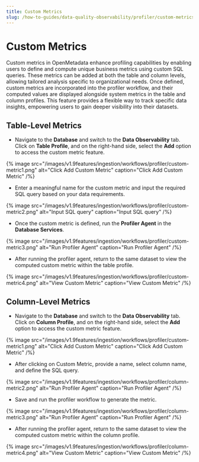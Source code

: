```yaml
---
title: Custom Metrics
slug: /how-to-guides/data-quality-observability/profiler/custom-metrics
---
```


# Custom Metrics
Custom metrics in OpenMetadata enhance profiling capabilities by enabling users to define and compute unique business metrics using custom SQL queries. These metrics can be added at both the table and column levels, allowing tailored analysis specific to organizational needs. Once defined, custom metrics are incorporated into the profiler workflow, and their computed values are displayed alongside system metrics in the table and column profiles. This feature provides a flexible way to track specific data insights, empowering users to gain deeper visibility into their datasets.

## Table-Level Metrics

- Navigate to the **Database** and switch to the **Data Observability** tab. Click on **Table Profile**, and on the right-hand side, select the **Add** option to access the custom metric feature.

{% image
  src="/images/v1.9features/ingestion/workflows/profiler/custom-metric1.png"
  alt="Click Add Custom Metric"
  caption="Click Add Custom Metric"
 /%}

- Enter a meaningful name for the custom metric and input the required SQL query based on your data requirements.

{% image
  src="/images/v1.9features/ingestion/workflows/profiler/custom-metric2.png"
  alt="Input SQL query"
  caption="Input SQL query"
 /%}

- Once the custom metric is defined, run the **Profiler Agent** in the **Database Services**.

{% image
  src="/images/v1.9features/ingestion/workflows/profiler/custom-metric3.png"
  alt="Run Profiler Agent"
  caption="Run Profiler Agent"
 /%}

- After running the profiler agent, return to the same dataset to view the computed custom metric within the table profile.

{% image
  src="/images/v1.9features/ingestion/workflows/profiler/custom-metric4.png"
  alt="View Custom Metric"
  caption="View Custom Metric"
 /%}

## Column-Level Metrics

- Navigate to the **Database** and switch to the **Data Observability** tab. Click on **Column Profile**, and on the right-hand side, select the **Add** option to access the custom metric feature.

{% image
  src="/images/v1.9features/ingestion/workflows/profiler/custom-metric1.png"
  alt="Click Add Custom Metric"
  caption="Click Add Custom Metric"
 /%}

- After clicking on Custom Metric, provide a name, select column name, and define the SQL query.

{% image
  src="/images/v1.9features/ingestion/workflows/profiler/column-metric2.png"
  alt="Run Profiler Agent"
  caption="Run Profiler Agent"
 /%}

- Save and run the profiler workflow to generate the metric.

{% image
  src="/images/v1.9features/ingestion/workflows/profiler/column-metric3.png"
  alt="Run Profiler Agent"
  caption="Run Profiler Agent"
 /%}

- After running the profiler agent, return to the same dataset to view the computed custom metric within the column profile.

{% image
  src="/images/v1.9features/ingestion/workflows/profiler/column-metric4.png"
  alt="View Custom Metric"
  caption="View Custom Metric"
 /%}
